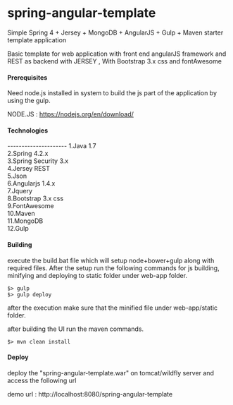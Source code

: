 # spring-angular-template
Simple Spring 4 + Jersey + MongoDB + AngularJS + Gulp + Maven starter template application 

Basic template for web application with front end angularJS framework and REST as backend with JERSEY , With Bootstrap 3.x css and fontAwesome

<h4>Prerequisites</h4>
Need node.js installed in system to build the js part of the application by using the gulp.

NODE.JS : https://nodejs.org/en/download/

<h4>Technologies</h4>
---------------------
1.Java 1.7 <br/>
2.Spring 4.2.x <br/>
3.Spring Security 3.x <br/>
4.Jersey REST <br/>
5.Json <br/>
6.Angularjs 1.4.x<br/>
7.Jquery <br/>
8.Bootstrap 3.x css <br/>
9.FontAwesome <br/>
10.Maven <br/>
11.MongoDB <br/>
12.Gulp </br/>

<h4>Building</h4>

execute the build.bat file which will setup node+bower+gulp along with required files. 
After the setup run the following commands for js building, minifying and deploying to static folder under web-app folder.

```
$> gulp
$> gulp deploy
```
after the execution make sure that the minified file under web-app/static folder.

after building the UI run the maven commands.

```
$> mvn clean install

```
<h4>Deploy</h4>

deploy the "spring-angular-template.war" on tomcat/wildfly server and access the following url

demo url : http://localhost:8080/spring-angular-template

 


